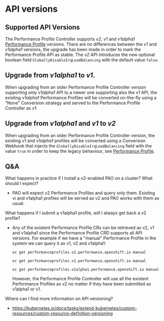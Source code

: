 # API versions

## Supported API Versions

The Performance Profile Controller supports *v2*, *v1* and *v1alpha1* [Performance Profile](performance_profile.md) versions.
There are no differences between the *v1* and *v1alpha1* versions, the upgrade has been made in order to
mark the Performance Profile API as stable. The *v2* API introduces the new optional boolean field 
```GloballyDisableIrqLoadBalancing``` with the default value ```false```.

## Upgrade from *v1alpha1* to *v1*.
When upgrading from an older Performance Profile Controller version supporting only *v1alpha1* API to a newer one supporting
also the *v1* API, the existing *v1alpha1* Performance Profiles will be converted on-the-fly using a "None" Conversion
strategy and served to the Performance Profile Controller as *v1*.

## Upgrade from *v1alpha1* and *v1* to *v2*
When upgrading from an older Performance Profile Controller version, the existing *v1* and *v1alpha1* profiles will be converted
using a Conversion Webhook that injects the ```GloballyDisableIrqLoadBalancing``` field with the value ```true``` in order
to keep the legacy behaviour, see [Performance Profile](irq-load-balancing.md).

## Q&A
What happens in practice if I install a v2-enabled PAO on a cluster? What should I expect?
- PAO will expect v2 Performance Profiles and query only them. Existing vi and v1alpha1 profiles will be served as v2 and
  PAO works with them as usual.

What happens if I submit a v1alpha1 profile, will I always get back a v2 profile?
- Any of the existent Performance Profile CRs can be retrieved as v2, v1 and v1alpha1 since the Performance Profile CRD
supports all API versions.
    For example if we have a "manual" Performance Profile in the system we can query it as v1, v2 and v1alpha1:

    ```oc get performanceprofiles.v2.performance.openshift.io manual```
    
    ```oc get performanceprofiles.v1.performance.openshift.io manual```

    ```oc get performanceprofiles.v1alpha1.performance.openshift.io manual```

    However, the Performance Profile Controller will use all the existent Performance Profiles as v2 no matter
    if they have been submitted as v1alpha1 or v1.

Where can I find more information on API versioning?
- https://kubernetes.io/docs/tasks/extend-kubernetes/custom-resources/custom-resource-definition-versioning

